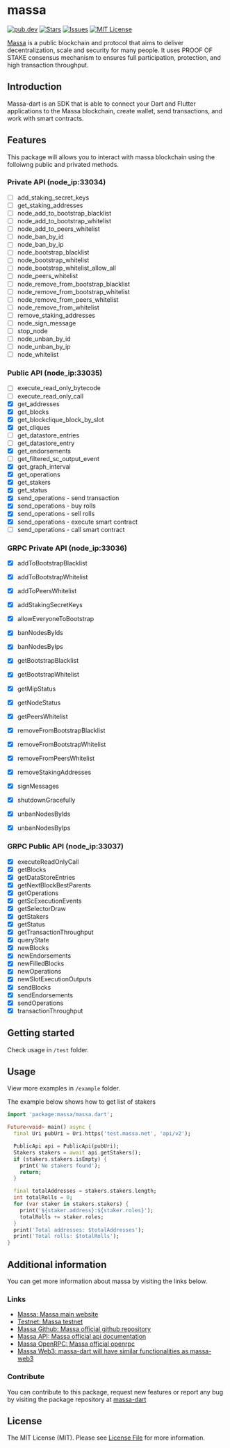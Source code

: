 
# massa
[![pub.dev][pub-dev-shield]][pub-dev-url]
[![Stars][stars-shield]][stars-url]
[![Issues][issues-shield]][issues-url]
[![MIT License][license-shield]][license-url]

[Massa](https://massa.net) is a public blockchain and protocol that aims to deliver decentralization, scale and security for many people.
It uses PROOF OF STAKE consensus mechanism to ensures full participation, protection, and high transaction throughput.

## Introduction
Massa-dart is an SDK that is able to connect your Dart and Flutter applications to the Massa blockchain, create wallet, send transactions, and work with smart contracts.
## Features
This package will allows you to interact with massa blockchain using the folloiwng public and privated methods.

### Private API (node_ip:33034)
- [ ] add_staking_secret_keys
- [ ] get_staking_addresses
- [ ] node_add_to_bootstrap_blacklist
- [ ] node_add_to_bootstrap_whitelist
- [ ] node_add_to_peers_whitelist
- [ ] node_ban_by_id
- [ ] node_ban_by_ip
- [ ] node_bootstrap_blacklist
- [ ] node_bootstrap_whitelist
- [ ] node_bootstrap_whitelist_allow_all
- [ ] node_peers_whitelist
- [ ] node_remove_from_bootstrap_blacklist
- [ ] node_remove_from_bootstrap_whitelist
- [ ] node_remove_from_peers_whitelist
- [ ] node_remove_from_whitelist
- [ ] remove_staking_addresses
- [ ] node_sign_message
- [ ] stop_node
- [ ] node_unban_by_id
- [ ] node_unban_by_ip
- [ ] node_whitelist

### Public API (node_ip:33035)
- [ ] execute_read_only_bytecode
- [ ] execute_read_only_call
- [x] get_addresses
- [x] get_blocks
- [x] get_blockclique_block_by_slot
- [x] get_cliques
- [ ] get_datastore_entries
- [ ] get_datastore_entry
- [x] get_endorsements
- [ ] get_filtered_sc_output_event
- [x] get_graph_interval
- [x] get_operations
- [x] get_stakers
- [x] get_status
- [x] send_operations - send transaction
- [x] send_operations - buy rolls
- [x] send_operations - sell rolls
- [x] send_operations - execute smart contract
- [ ] send_operations - call smart contract

### GRPC Private API (node_ip:33036)
- [x] addToBootstrapBlacklist
- [x] addToBootstrapWhitelist
- [x] addToPeersWhitelist
- [x] addStakingSecretKeys
- [x] allowEveryoneToBootstrap
- [x] banNodesByIds
- [x] banNodesByIps
- [x] getBootstrapBlacklist
- [x] getBootstrapWhitelist
- [x] getMipStatus
- [x] getNodeStatus
- [x] getPeersWhitelist
- [x] removeFromBootstrapBlacklist
- [x] removeFromBootstrapWhitelist
- [x] removeFromPeersWhitelist
- [x] removeStakingAddresses
- [x] signMessages
- [x] shutdownGracefully
- [x] unbanNodesByIds
- [x] unbanNodesByIps


### GRPC Public API (node_ip:33037)
- [x] executeReadOnlyCall
- [x] getBlocks
- [x] getDataStoreEntries
- [x] getNextBlockBestParents
- [x] getOperations
- [x] getScExecutionEvents
- [x] getSelectorDraw
- [x] getStakers
- [x] getStatus
- [x] getTransactionThroughput
- [x] queryState
- [x] newBlocks
- [x] newEndorsements
- [x] newFilledBlocks
- [x] newOperations
- [x] newSlotExecutionOutputs
- [x] sendBlocks
- [x] sendEndorsements
- [x] sendOperations
- [x] transactionThroughput

## Getting started

Check usage in `/test` folder.

## Usage

View more examples in `/example` folder. 

The example below shows how to get list of stakers
```dart
import 'package:massa/massa.dart';

Future<void> main() async {
  final Uri pubUri = Uri.https('test.massa.net', 'api/v2');

  PublicApi api = PublicApi(pubUri);
  Stakers stakers = await api.getStakers();
  if (stakers.stakers.isEmpty) {
    print('No stakers found');
    return;
  }

  final totalAddresses = stakers.stakers.length;
  int totalRolls = 0;
  for (var staker in stakers.stakers) {
    print('${staker.address}:${staker.roles}');
    totalRolls += staker.roles;
  }
  print('Total addresses: $totalAddresses');
  print('Total rolls: $totalRolls');
}
```

## Additional information
You can get more information about massa by visiting the links below.
### Links
- [Massa: Massa main website](https://massa.net)
- [Testnet: Massa testnet](https://massa.net/testnet)
- [Massa Github: Massa official github repository](https://github.com/massalabs)
- [Massa API: Massa official api documentation](https://docs.massa.net/en/latest/technical-doc/api.html)
- [Massa OpenRPC: Massa official openrpc](https://docs.massa.net/en/latest/technical-doc/api.html)
- [Massa Web3: massa-dart will have similar functionalities as massa-web3](https://github.com/massalabs/massa-web3)

### Contribute
You can contribute to this package, request new features or report any bug by visiting the package repository at [massa-dart](https://github.com/jwmdev/massa-dart)

## License

The MIT License (MIT). Please see [License File](LICENSE) for more information.


<!-- MARKDOWN LINKS & IMAGES -->
<!-- https://www.markdownguide.org/basic-syntax/#reference-style-links -->
[pub-dev-shield]: https://img.shields.io/pub/v/massa?style=for-the-badge
[pub-dev-url]: https://pub.dev/packages/massa
[stars-shield]: https://img.shields.io/github/stars/jwmdev/massa-dart.svg?style=for-the-badge&logo=github&colorB=deeppink&label=stars
[stars-url]: https://packagist.org/packages/jwmdev/massa-dart
[issues-shield]: https://img.shields.io/github/issues/jwmdev/massa-dart.svg?style=for-the-badge
[issues-url]: https://github.com/jwmdev/massa-dart/issues
[license-shield]: https://img.shields.io/github/license/jwmdev/massa-dart.svg?style=for-the-badge
[license-url]: https://github.com/jwmdev/massa-dart/blob/main/LICENSE
